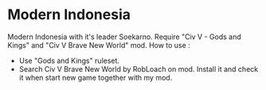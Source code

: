 # Modern Indonesia

Modern Indonesia with it's leader Soekarno. Require "Civ V - Gods and Kings" and "Civ V Brave New World" mod.
How to use : 
- Use "Gods and Kings" ruleset.
- Search Civ V Brave New World by RobLoach on mod.
  Install it and check it when start new game together with my mod.
  
